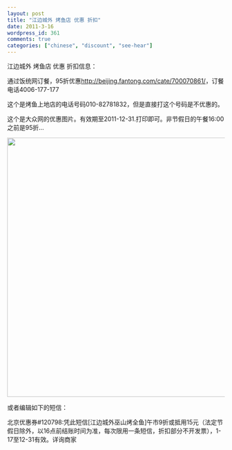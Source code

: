 ```yaml
---
layout: post
title: "江边城外 烤鱼店 优惠 折扣"
date: 2011-3-16
wordpress_id: 361
comments: true
categories: ["chinese", "discount", "see-hear"]
---
```

<meta name="_edit_last" content="1" />
<meta name="_su_description" content="江边城外巫山烤鱼折扣信息" />
<meta name="_su_rich_snippet_type" content="none" />
<meta name="_su_title" content="烤鱼,优惠,折扣,巫山烤鱼,江边城外" />
<meta name="views" content="329" />
江边城外 烤鱼店 优惠 折扣信息：

通过饭统网订餐，95折优惠<a href="http://beijing.fantong.com/cate/700070861/">http://beijing.fantong.com/cate/700070861/</a>，订餐电话4006-177-177

这个是烤鱼上地店的电话号码010-82781832，但是直接打这个号码是不优惠的。

这个是大众网的优惠图片。有效期至2011-12-31.打印即可。非节假日的午餐16:00之前是95折...

<a href="http://chillyc.info/wp-content/uploads/roast-fish-discount.jpg"><img class="aligncenter size-full wp-image-362" title="roast fish discount" src="http://chillyc.info/wp-content/uploads/roast-fish-discount.jpg" alt="" width="600" height="600" /></a>

或者编辑如下的短信：

北京优惠券#120798:凭此短信[江边城外巫山烤全鱼]午市9折或抵用15元（法定节假日除外，以16点前结账时间为准，每次限用一条短信，折扣部分不开发票），1-17至12-31有效。详询商家
